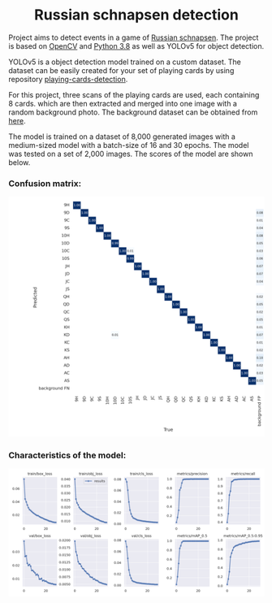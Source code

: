 <center><h1>Russian schnapsen detection</h1></center>

Project aims to detect events in a game of [Russian schnapsen](https://en.wikipedia.org/wiki/Russian_Schnapsen). The project is based on [OpenCV](https://opencv.org/) and [Python 3.8](https://www.python.org/) as well as YOLOv5 for object detection. 

YOLOv5 is a object detection model trained on a custom dataset. The dataset can be easily created for your set of playing cards by using repository [playing-cards-detection](https://github.com/Vosloo/playing-cards-detection). 

For this project, three scans of the playing cards are used, each containing 8 cards. which are then extracted and merged into one image with a random background photo. The background dataset can be obtained from [here](https://www.robots.ox.ac.uk/~vgg/data/dtd/).

The model is trained on a dataset of 8,000 generated images with a medium-sized model with a batch-size of 16 and 30 epochs. The model was tested on a set of 2,000 images. The scores of the model are shown below.

<h3>Confusion matrix:</h3>

<img src="images/confusion_matrix.png" alt="Confusion matrix" width="700"/>

<h3>Characteristics of the model:</h3>

<img src="images/charts.png" alt="Characteristics" width="700"/>
